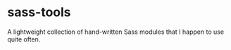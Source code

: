# sass-tools

A lightweight collection of hand-written Sass modules that I happen to use quite often.

